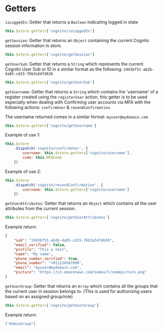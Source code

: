 # Getters

`isLoggedIn`: Getter that returns a `Boolean` indicating logged in state

```js
this.$store.getters['cognito/isLoggedIn']
```

`getSession`: Getter that returns an `Object` containing the current Cognito session information in store.

```js
this.$store.getters['cognito/getSession']
```

`getUserSub`: Getter that returns a `String` which represents the current Cognito User Sub or ID in a similar format as the following: `2493bf51-ab2b-4a85-cd15-76b3a547d626`

```js
this.$store.getters['cognito/getUserSub']
```

`getUsername`: Getter that returns a `String` which contains the 'username' of a register created using the `registerUser` action, this getter is to be used especially when dealing with Confirming user accounts via MFA with the following actions: `confirmUser` & `resendConfirmation`.

The username returned comes in a similar format: `myuser@mydomain.com`

```js
this.$store.getters['cognito/getUsername']
```

Example of use 1: 

```js
this.$store
    .dispatch('cognito/confirmUser', {
        username: this.$store.getters['cognito/username'],
        code: this.MFACode
    })
```

Example of use 2:

```js
this.$store
    .dispatch('cognito/resendConfirmation', {
        username: this.$store.getters['cognito/username']
    })
```

`getUserAttributes`: Getter that returns an `Object` which contains all the user attributes from the current session.

```js
this.$store.getters['cognito/getUserAttributes']
```

Example return:

```json
{
    "sub": "2493bf51-ab2b-4a85-cd15-76b3a547d626",
    "email_verified": false,
    "profile": "This a test",
    "name": "My name",
    "phone_number_verified": true,
    "phone_number": "+011234567890",
    "email": "myuser@mydomain.com",
    "picture": "https://s3.amazonaws.com/someurl/somepicture.png"
}
```

`getUserGroup`: Getter that returns an `Array` which contains all the groups that the current user in session belongs to. (This is used for authorizing users based on an assigned group/role)

```js
this.$store.getters['cognito/getUserGroup']
```

Example return:

```json
["AdminGroup"]
```